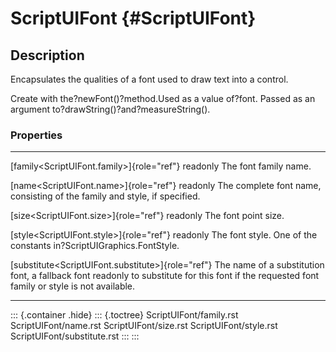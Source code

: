 ScriptUIFont {#ScriptUIFont}
============

Description
-----------

Encapsulates the qualities of a font used to draw text into a control.

Create with the?newFont()?method.Used as a value of?font. Passed as an
argument to?drawString()?and?measureString().

### Properties

  ----------------------------------------------------- --------------------------------------------------
  [family\<ScriptUIFont.family\>]{role="ref"} readonly  The font family name.

  [name\<ScriptUIFont.name\>]{role="ref"} readonly      The complete font name, consisting of the family
                                                        and style, if specified.

  [size\<ScriptUIFont.size\>]{role="ref"} readonly      The font point size.

  [style\<ScriptUIFont.style\>]{role="ref"} readonly    The font style. One of the constants
                                                        in?ScriptUIGraphics.FontStyle.

  [substitute\<ScriptUIFont.substitute\>]{role="ref"}   The name of a substitution font, a fallback font
  readonly                                              to substitute for this font if the requested font
                                                        family or style is not available.
  ----------------------------------------------------- --------------------------------------------------

::: {.container .hide}
::: {.toctree}
ScriptUIFont/family.rst ScriptUIFont/name.rst ScriptUIFont/size.rst
ScriptUIFont/style.rst ScriptUIFont/substitute.rst
:::
:::

